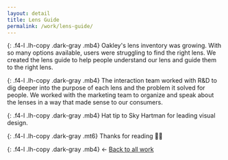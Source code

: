 ```yaml
---
layout: detail
title: Lens Guide
permalink: /work/lens-guide/
---
```


{: .f4-l .lh-copy .dark-gray .mb4}
Oakley's lens inventory was growing. With so many options available, users were struggling to find the right lens. We created the lens guide to help people understand our lens and guide them to the right lens.

{: .f4-l .lh-copy .dark-gray .mb4}
The interaction team worked with R&amp;D to dig deeper into the purpose of each lens and the problem it solved for people. We worked with the marketing team to organize and speak about the lenses in a way that made sense to our consumers.

{: .f4-l .lh-copy .dark-gray .mb4}
Hat tip to Sky Hartman for leading visual design.

{: .f4-l .lh-copy .dark-gray .mt6}
Thanks for reading 🙏🏻

{: .f4-l .lh-copy .dark-gray .mb4}
&larr; [Back to all work](/work)
